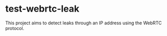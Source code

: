 # test-webrtc-leak
This project aims to detect leaks through an IP address using the WebRTC protocol.
